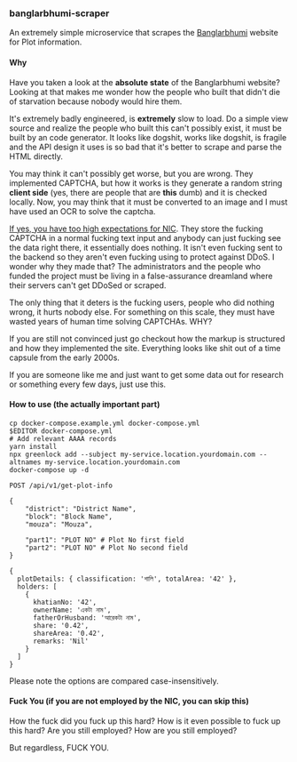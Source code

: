 ### banglarbhumi-scraper

An extremely simple microservice that scrapes the [Banglarbhumi](https://banglarbhumi.gov.in) website for Plot information.

#### Why

Have you taken a look at the **absolute state** of the Banglarbhumi website? Looking at that makes me wonder how the people who built that didn't die of starvation because nobody would hire them.

It's extremely badly engineered, is **extremely** slow to load. Do a simple view source and realize the people who built this can't possibly exist, it must be built by an code generator.
It looks like dogshit, works like dogshit, is fragile and the API design it uses is so bad that it's better to scrape and parse the HTML directly. 

You may think it can't possibly get worse, but you are wrong. They implemented CAPTCHA, but how it works is they generate a random string **client side** (yes, there are people that are **this** dumb) and it is checked locally. Now, you may think that it must be converted to an image and I must have used an OCR to solve the captcha.

[If yes, you have too high expectations for NIC](https://github.com/mmjee/banglarbhumi-scraper/blob/005f0818ef2d9ffbcd9d8e7f9848075630f8a67c/bbs/getPlotInfo.js#L83). They store the fucking CAPTCHA in a normal fucking text input and anybody can just fucking see the data right there, it essentially does nothing. It isn't even fucking sent to the backend so they aren't even fucking using to protect against DDoS. I wonder why they made that? The administrators and the people who funded the project must be living in a false-assurance dreamland where their servers can't get DDoSed or scraped.

The only thing that it deters is the fucking users, people who did nothing wrong, it hurts nobody else. For something on this scale, they must have wasted years of human time solving CAPTCHAs. WHY?

If you are still not convinced just go checkout how the markup is structured and how they implemented the site. Everything looks like shit out of a time capsule from the early 2000s.

If you are someone like me and just want to get some data out for research or something every few days, just use this.

#### How to use (the actually important part)

```shell
cp docker-compose.example.yml docker-compose.yml
$EDITOR docker-compose.yml
# Add relevant AAAA records
yarn install
npx greenlock add --subject my-service.location.yourdomain.com --altnames my-service.location.yourdomain.com
docker-compose up -d
```

```text
POST /api/v1/get-plot-info

{
    "district": "District Name",
    "block": "Block Name",
    "mouza": "Mouza",

    "part1": "PLOT NO" # Plot No first field
    "part2": "PLOT NO" # Plot No second field
}
```

```json5
{
  plotDetails: { classification: 'শালি', totalArea: '42' },
  holders: [
    {
      khatianNo: '42',
      ownerName: 'একটা নাম',
      fatherOrHusband: 'আরেকটা নাম',
      share: '0.42',
      shareArea: '0.42',
      remarks: 'Nil'
    }
  ]
}
```

Please note the options are compared case-insensitively.

#### Fuck You (if you are not employed by the NIC, you can skip this)

How the fuck did you fuck up this hard? How is it even possible to fuck up this hard? Are you still employed? How are you still employed?

But regardless, FUCK YOU.
